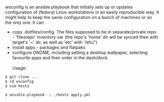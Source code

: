 wsconfig is an ansible playbook that initially sets up or updates configuration of (fedora) Linux workstations in an easily reproducible way. It might help to keep the same configuration on a bunch of machines or on the only one. It can
- copy .dotfiles/config. The files supposed to be in separate/private repo - 'filesrepo' inventory var (the repo's 'home' dir will be synced then with target's '~' dir, as well as 'etc' with '/etc/')
- install apps - packages and flatpaks
- configure GNOME, including setting a desktop wallpaper, selecting favourite apps and their order in the dash/dock.
\
\
Usage:
```bash
$ git clone ...
$ cd wsconfig
$ vim hosts

$ ansible-playbook -i ./hosts apply.yml
```
